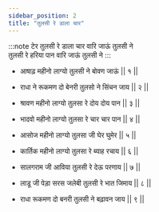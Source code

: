 ```yaml
---
sidebar_position: 2
title: "तुलसी रे डाला चार"
---
```


:::note टेर
तुलसी रे डाला चार वारि जाऊं तुलसी ने <br/>
तुलसी रे हरिया पान वारि जाऊं तुलसी ने
:::

- आषाढ़ महीनो लाग्यो तुलसी ने बोवण जाऊं || १ ||

- राधा ने रूकमण दो बेनरी तुलसो ने सिंचन जाय || २ ||

- श्रावण महीनो लाग्यो तुलसा रे दोय दोय पान || ३ ||

- भादवो महीनो लाग्यो तुलसा रे चार चार पान || ४ ||

- आसोज महीनो लाग्यो तुलसा जी घेर घुमेर || ५ ||

- कार्तिक महीनो लाग्यो तुलसा रे ब्याह रचाय || ६ ||

- सालगराम जी आविया तुलसी रे देऊ परणाय || ७ ||

- लाडू जी पेड़ा सरस जलेबी तुलसी रे भात जिमाय || ८ ||

- राधा रूकमण दो बनरी तुलसी ने बढ़ावन जाय || ९ ||

